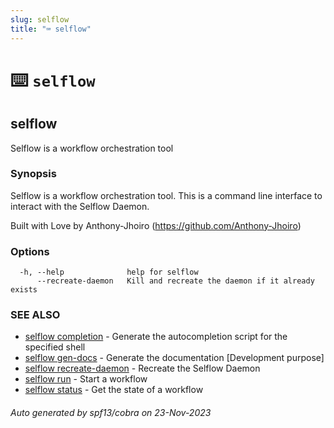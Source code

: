 ```yaml
---
slug: selflow
title: "⌨ selflow"
---
```


# ⌨️ `selflow`

## selflow

Selflow is a workflow orchestration tool

### Synopsis

Selflow is a workflow orchestration tool.
This is a command line interface to interact with the Selflow Daemon.

Built with Love by Anthony-Jhoiro (https://github.com/Anthony-Jhoiro)

### Options

```
  -h, --help              help for selflow
      --recreate-daemon   Kill and recreate the daemon if it already exists
```

### SEE ALSO

* [selflow completion](selflow_completion.md)	 - Generate the autocompletion script for the specified shell
* [selflow gen-docs](selflow_gen-docs.md)	 - Generate the documentation [Development purpose]
* [selflow recreate-daemon](selflow_recreate-daemon.md)	 - Recreate the Selflow Daemon
* [selflow run](selflow_run.md)	 - Start a workflow
* [selflow status](selflow_status.md)	 - Get the state of a workflow

###### Auto generated by spf13/cobra on 23-Nov-2023
